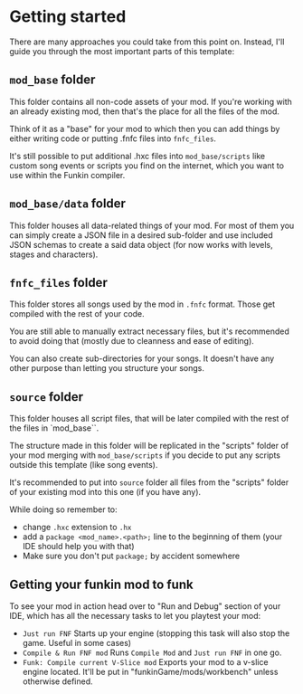 # Getting started

There are many approaches you could take from this point on.
Instead, I'll guide you through the most important parts of this template:

## `mod_base` folder

This folder contains all non-code assets of your mod. If you're working with an already existing mod, then that's the place for all the files of the mod.

Think of it as a "base" for your mod to which then you can add things by either writing code or putting .fnfc files into `fnfc_files`.

It's still possible to put additional .hxc files into `mod_base/scripts` like custom song events or scripts you find on the internet, which you want to use within the Funkin compiler.

## `mod_base/data` folder

This folder houses all data-related things of your mod. For most of them you can simply create a JSON file in a desired sub-folder and use included JSON schemas to create a said data object (for now works with levels, stages and characters).

## `fnfc_files` folder

This folder stores all songs used by the mod in `.fnfc` format. Those get compiled with the rest of your code.

You are still able to manually extract necessary files, but it's recommended to avoid doing that (mostly due to cleanness and ease of editing).

You can also create sub-directories for your songs. It doesn't have any other purpose than letting you structure your songs.

## `source` folder

This folder houses all script files, that will be later compiled with the rest of the files in `mod_base``.

The structure made in this folder will be replicated in the "scripts" folder of your mod merging with `mod_base/scripts` if you decide to put any scripts outside this template (like song events).

It's recommended to put into `source` folder all files from the "scripts" folder of your existing mod into this one (if you have any).

While doing so remember to:
- change `.hxc` extension to `.hx`
- add a `package <mod_name>.<path>;` line to the beginning of them (your IDE should help you with that)
- Make sure you don't put `package;` by accident somewhere

## Getting your funkin mod to **funk**

To see your mod in action head over to "Run and Debug" section of your IDE, which has all the necessary tasks to let you playtest your mod:

- `Just run FNF` Starts up your engine (stopping this task will also stop the game. Useful in some cases)
- `Compile & Run FNF mod` Runs `Compile Mod` and `Just run FNF` in one go.
- `Funk: Compile current V-Slice mod` Exports your mod to a v-slice engine located. It'll be put in "funkinGame/mods/workbench" unless otherwise defined.

